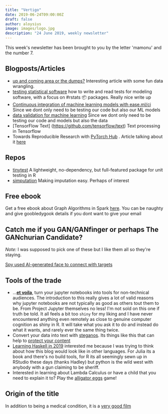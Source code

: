 ```yaml
---
title: "Vertigo"
date: 2019-06-24T09:00:00Z
draft: false
author: aloysius
image: images/logo.jpg
description: "24 June 2019, weekly newsletter"
---
```


This week's newsletter has been brought to you by the letter 'mamonu' and the number 7.


## Blogposts/Articles

* [up and coming area or the dumps?](https://medium.com/@Sam_Floy/how-to-know-if-where-you-live-is-up-and-coming-fried-chicken-vs-coffee-shops-546080119f98) Interesting article with some fun data wrangling.
* [testing statistical software](https://www.alexpghayes.com/blog/testing-statistical-software/)  how to write and read tests for modeling software, with a focus on #rstats :package: packages. Really nice write up
* [Continuous integration of machine learning models with ease.ml/ci](https://blog.acolyer.org/2019/06/03/ease-ml-ci/) Since we dont only need to be testing our code but also our ML models
* [data validation for machine learning](https://blog.acolyer.org/2019/06/05/data-validation-for-machine-learning/) Since we dont only need to be testing our code and models but also the data
* [TensorFlow Text] (https://github.com/tensorflow/text)  Text processing in Tensorflow
* Towards Reproducible Research with [PyTorch Hub](https://pytorch.org/hub) . Article talking about it [here](https://pytorch.org/blog/towards-reproducible-research-with-pytorch-hub/)

## Repos

* [tinytest](https://github.com/markvanderloo/tinytest) A lightweight, no-dependency, but full-featured package for unit testing in R
* [simputation](https://github.com/markvanderloo/simputation) Making imputation easy. Perhaps of interest


## Free ebook

Get a free ebook about Graph Algorithms in Spark [here](https://neo4j.com/graph-algorithms-book/). You can be naughty and give goobledygook details if you dont want to give your email


## Catch me if you GAN/GANfinger or perhaps The GANchurian Candidate?

*Note:* I was supposed to pick one of these but I like them all so they're staying.

[Spy used AI-generated face to connect with targets](https://apnews.com/bc2f19097a4c4fffaa00de6770b8a60d)

## Tools of the trade

* ...[__et voila__](https://blog.jupyter.org/and-voil%C3%A0-f6a2c08a4a93 ), turn your jupyter notebooks into tools for non-technical audiences. The introduction to this really gives a lot of valid reasons why jupyter notebooks are not typically as good as others tout them to be. From Project Jupyter themselves no less! I'm not sold on this one if truth be told. It all feels a bit too `shiny` for my liking and I have never encountered anything even remotely as close to genuine computer cognition as shiny in R. It will take what you ask it to do and instead do what it wants, and rarely ever the same thing twice.
* Convert your data into text with [steganos](https://github.com/fastforwardlabs/steganos). Its things like this that can help to [protect your content](https://www.wsj.com/articles/lyrics-site-genius-com-accuses-google-of-lifting-its-content-11560677400)
* [Learning Haskell in 2019](https://github.com/theindigamer/not-a-blog/blob/5ee43179fe4b148bd8c61680112b4e9e048481fc/opinionated-haskell-guide-2019.md) interested me because I was trying to think about how this blog would look like in other languages. For Julia its a book and there's no build tools, for R its all seemingly sewn up in RStudio these days (thanks Hadley) but python is the wild west with anybody with a gun claiming to be sheriff.
* Interested in learning about Lambda Calculus or have a child that you need to explain it to? Play the [alligator eggs](http://worrydream.com/AlligatorEggs/) game!


## Origin of the title

In addition to being a medical condition, it is a [very good film](https://www.rottentomatoes.com/m/vertigo)
